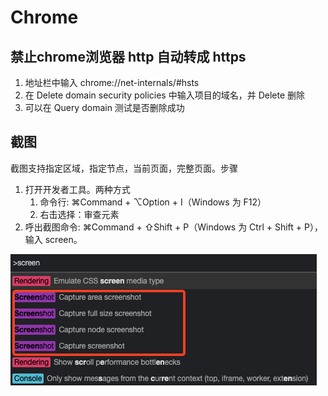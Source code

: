 # Chrome
## 禁止chrome浏览器 http 自动转成 https

1. 地址栏中输入 chrome://net-internals/#hsts
2. 在 Delete domain security policies 中输入项目的域名，并 Delete 删除
3. 可以在 Query domain 测试是否删除成功

## 截图

截图支持指定区域，指定节点，当前页面，完整页面。步骤

1. 打开开发者工具。两种方式
    1. 命令行: ⌘Command + ⌥Option + I（Windows 为 F12）
    2. 右击选择：审查元素
2. 呼出截图命令: ⌘Command + ⇧Shift + P（Windows 为 Ctrl + Shift + P），输入 screen。

![](./capture.png)